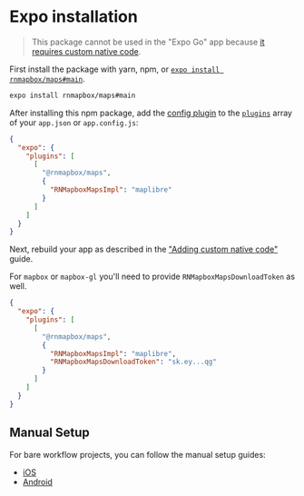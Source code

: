 # Expo installation

> This package cannot be used in the "Expo Go" app because [it requires custom native code](https://docs.expo.io/workflow/customizing/).

First install the package with yarn, npm, or [`expo install rnmapbox/maps#main`](https://docs.expo.io/workflow/expo-cli/#expo-install).

```sh
expo install rnmapbox/maps#main
```

After installing this npm package, add the [config plugin](https://docs.expo.io/guides/config-plugins/) to the [`plugins`](https://docs.expo.io/versions/latest/config/app/#plugins) array of your `app.json` or `app.config.js`:

```json
{
  "expo": {
    "plugins": [
      [
        "@rnmapbox/maps",
        {
          "RNMapboxMapsImpl": "maplibre"
        }
      ]
    ]
  }
}
```

Next, rebuild your app as described in the ["Adding custom native code"](https://docs.expo.io/workflow/customizing/) guide.

For `mapbox` or `mapbox-gl` you'll need to provide `RNMapboxMapsDownloadToken` as well.

```json
{
  "expo": {
    "plugins": [
      [
        "@rnmapbox/maps",
        {
          "RNMapboxMapsImpl": "maplibre",
          "RNMapboxMapsDownloadToken": "sk.ey...qg"
        }
      ]
    ]
  }
}
```

## Manual Setup

For bare workflow projects, you can follow the manual setup guides:

- [iOS](/ios/install.md)
- [Android](/android/install.md)
